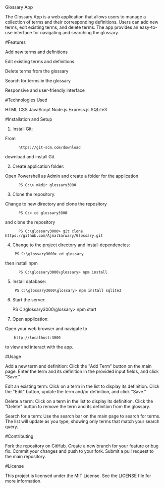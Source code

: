 Glossary App

The Glossary App is a web application that allows users to manage a collection of terms and their corresponding definitions. Users can add new terms, edit existing terms, and delete terms. The app provides an easy-to-use interface for navigating and searching the glossary.

#Features

Add new terms and definitions

Edit existing terms and definitions

Delete terms from the glossary

Search for terms in the glossary

Responsive and user-friendly interface


#Technologies Used

HTML
CSS
JavaScript
Node.js
Express.js
SQLite3

#Installation and Setup

  1. Install Git:

  From 
  
          https://git-scm.com/download 
  
  download and install Git. 
  
  2. Create application folder:
  
  Open Powershell as Admin and create a folder for the application
      
          PS C:\> mkdir glossary3000

  3. Clone the repository:
      
  Change to new directory and clone the repository
            
          PS C:> cd glossary3000
  
  and clone the repository
           
          PS C:\glossary3000> git clone https://github.com/AjmalSarwary/Glossary.git

  4. Change to the project directory and install dependencies:
    
          PS C:\glossary3000> cd glossary
 
  then install npm
  
          PS C:\glossary3000\glossary> npm install
  
  5. Install database:
  
          PS C:\glossary3000\glossary> npm install sqlite3

  6. Start the server:

        PS C:\glossary3000\glossary> npm start

  7. Open application:

  Open your web browser and navigate to 
  
        http://localhost:3000 
     
  to view and interact with the app.


#Usage

Add a new term and definition: Click the "Add Term" button on the main page. Enter the term and its definition in the provided input fields, and click "Save."

Edit an existing term: Click on a term in the list to display its definition. Click the "Edit" button, update the term and/or definition, and click "Save."

Delete a term: Click on a term in the list to display its definition. Click the "Delete" button to remove the term and its definition from the glossary.

Search for a term: Use the search bar on the main page to search for terms. The list will update as you type, showing only terms that match your search query.


#Contributing

Fork the repository on GitHub.
Create a new branch for your feature or bug fix.
Commit your changes and push to your fork.
Submit a pull request to the main repository.


#License

This project is licensed under the MIT License. See the LICENSE file for more information.
